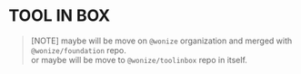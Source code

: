 # TOOL IN BOX

> [NOTE]
> maybe will be move on `@wonize` organization and merged with `@wonize/foundation` repo.\
> or maybe will be move to `@wonize/toolinbox` repo in itself.
